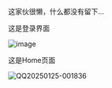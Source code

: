 这家伙很懒，什么都没有留下...

这是登录界面

![image](https://github.com/user-attachments/assets/ffb48386-e60b-4e45-94d1-f346eb0682b8)


这是Home页面

![QQ20250125-001836](https://github.com/user-attachments/assets/2dfeff9a-ce9f-4f96-8290-03594eaa99a7)


